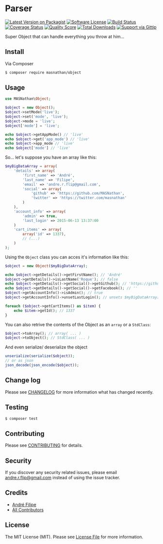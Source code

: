 # Parser

[![Latest Version on Packagist](https://img.shields.io/packagist/v/masnathan/parser.svg?style=flat-square)](https://packagist.org/packages/masnathan/parser)
[![Software License](https://img.shields.io/badge/license-MIT-brightgreen.svg?style=flat-square)](LICENSE.md)
[![Build Status](https://img.shields.io/travis/MASNathan/Parser/master.svg?style=flat-square)](https://travis-ci.org/MASNathan/Parser)
[![Coverage Status](https://img.shields.io/scrutinizer/coverage/g/masnathan/parser.svg?style=flat-square)](https://scrutinizer-ci.com/g/masnathan/parser/code-structure)
[![Quality Score](https://img.shields.io/scrutinizer/g/masnathan/parser.svg?style=flat-square)](https://scrutinizer-ci.com/g/masnathan/parser)
[![Total Downloads](https://img.shields.io/packagist/dt/masnathan/parser.svg?style=flat-square)](https://packagist.org/packages/masnathan/parser)
[![Support via Gittip](https://img.shields.io/gittip/ReiDuKuduro.svg?style=flat-square)](https://gratipay.com/~ReiDuKuduro/)

Super Object that can handle everything you throw at him...

## Install

Via Composer

``` bash
$ composer require masnathan/object
```

## Usage

``` php
use MASNathan\Object;

$object = new Object();
$object->setMode('live');
$object->set('mode', 'live');
$object->mode = 'live';
$object['mode'] = 'live';

echo $object->getAppMode() // 'live'
echo $object->get('app_mode') // 'live'
echo $object->app_mode // 'live'
echo $object['mode'] // 'live'
```

So... let's suppose you have an array like this:

```php
$myBigDataArray = array(
	'details' => array(
		'first_name' => 'André',
		'last_name' => 'Filipe',
		'email' => 'andre.r.flip@gmail.com',
		'social' => array(
			'github' => 'https://github.com/MASNathan',
			'twitter' => 'https://twitter.com/masnathan'
		)
	),
	'account_info' => array(
		'admin' => true,
		'last_login' => 2015-06-13 13:37:00
	)
	'cart_items' => array(
		array('id' => 1337),
		// (...)
	)
);
```
Using the ```Object``` class you can acces it's information like this:

```php
$object = new Object($myBigDataArray);

echo $object->getDetails()->getFirstName(); // 'André'
$object->getDetails()->isLastName('Roque'); // false
echo $object->getDetails()->getSocial()->getGithub(); // 'https://github.com/MASNathan'
echo $object->getDetails()->getSocial()->getFacebook(); // ''
$object->getAccountInfo()->isAdmin(); // true
$object->getAccountInfo()->unsetLastLogin(); // unsets $myBigDataArray['account_info']['last_login']

foreach ($object->getCartItems() as $item) {
	echo $item->getId(); // 1337
}
```

You can also retrive the contents of the Object as an ```array``` or a ```StdClass```:

```php
$object->toArray(); // array( ... )
$object->toObject(); // StdClass( ... )
```
And even serialize/ deserialize the object

```php
unserialize(serialize($object));
// or as json
json_decode(json_encode($object));

```
## Change log

Please see [CHANGELOG](CHANGELOG.md) for more information what has changed recently.

## Testing

``` bash
$ composer test
```

## Contributing

Please see [CONTRIBUTING](CONTRIBUTING.md) for details.

## Security

If you discover any security related issues, please email andre.r.flip@gmail.com instead of using the issue tracker.

## Credits

- [André Filipe](https://github.com/masnathan)
- [All Contributors](../../contributors)

## License

The MIT License (MIT). Please see [License File](LICENSE.md) for more information.
